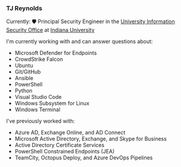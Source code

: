 ### TJ Reynolds

Currently: :shield: Principal Security Engineer in the [University Information Security Office] at [Indiana University]

I'm currently working with and can answer questions about:

* Microsoft Defender for Endpoints
* CrowdStrike Falcon
* Ubuntu
* Git/GitHub
* Ansible
* PowerShell
* Python
* Visual Studio Code
* Windows Subsystem for Linux
* Windows Terminal

I've previously worked with:

* Azure AD, Exchange Online, and AD Connect
* Microsoft Active Directory, Exchange, and Skype for Business
* Active Directory Certificate Services
* PowerShell Constrained Endpoints (JEA)
* TeamCity, Octopus Deploy, and Azure DevOps Pipelines

[University Information Security Office]: https://informationsecurity.iu.edu/ "Indiana University University Information Security Office"
[Indiana University]: https://www.iu.edu "Indiana University"
